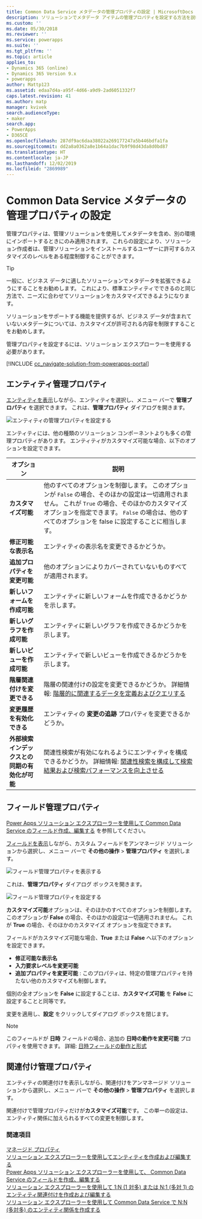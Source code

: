 ```yaml
---
title: Common Data Service メタデータの管理プロパティの設定 | MicrosoftDocs
description: ソリューションでメタデータ アイテムの管理プロパティを設定する方法を説明します
ms.custom: ''
ms.date: 05/30/2018
ms.reviewer: ''
ms.service: powerapps
ms.suite: ''
ms.tgt_pltfrm: ''
ms.topic: article
applies_to:
- Dynamics 365 (online)
- Dynamics 365 Version 9.x
- powerapps
author: Mattp123
ms.assetid: edaa7d4a-a95f-4d66-a9d9-2ad6051332f7
caps.latest.revision: 41
ms.author: matp
manager: kvivek
search.audienceType:
- maker
search.app:
- PowerApps
- D365CE
ms.openlocfilehash: 287df9ac6daa38022a269177247a5b446bdfa1fa
ms.sourcegitcommit: dd2a8a0362a8e1b64a1dac7b9f98d43da8d0bd87
ms.translationtype: HT
ms.contentlocale: ja-JP
ms.lasthandoff: 12/02/2019
ms.locfileid: "2869989"
---
```

# <a name="set-managed-properties-in-common-data-service-metadata"></a>Common Data Service メタデータの管理プロパティの設定 

管理プロパティは、管理ソリューションを使用してメタデータを含め、別の環境にインポートするときにのみ適用されます。 これらの設定により、ソリューション作成者は、管理ソリューションをインストールするユーザーに許可するカスタマイズのレベルをある程度制御することができます。 

> [!TIP]
> 一般に、ビジネス データに適したソリューションでメタデータを拡張できるようにすることをお勧めします。 これにより、標準エンティティでできるのと同じ方法で、ニーズに合わせてソリューションをカスタマイズできるようになります。
>
>ソリューションをサポートする機能を提供するが、ビジネス データが含まれていないメタデータについては、カスタマイズが許可される内容を制限すすることをお勧めします。

管理プロパティを設定するには、ソリューション エクスプローラーを使用する必要があります。

[!INCLUDE [cc_navigate-solution-from-powerapps-portal](../../includes/cc_navigate-solution-from-powerapps-portal.md)]

## <a name="entity-managed-properties"></a>エンティティ管理プロパティ

[エンティティを表示](create-edit-entities-solution-explorer.md#view-entities)しながら、エンティティを選択し、メニュー バーで **管理プロパティ** を選択できます。  これは、**管理プロパティ** ダイアログを開きます。

![エンティティの管理プロパティを設定する](media/set-managed-properties.png)
  
エンティティには、他の種類のソリューション コンポーネントよりも多くの管理プロパティがあります。 エンティティがカスタマイズ可能な場合、以下のオプションを設定できます。  

|オプション|説明|
|--|--|
|**カスタマイズ可能** |他のすべてのオプションを制御します。 このオプションが `False` の場合、そのほかの設定は一切適用されません。 これが `True` の場合、そのほかのカスタマイズ オプションを指定できます。 `False` の場合は、他のすべてのオプションを false に設定することに相当します。|
|**修正可能な表示名**|エンティティの表示名を変更できるかどうか。|
|**追加プロパティを変更可能** |他のオプションによりカバーされていないものすべてが適用されます。|
|**新しいフォームを作成可能**|エンティティに新しいフォームを作成できるかどうかを示します。|
|**新しいグラフを作成可能**|エンティティに新しいグラフを作成できるかどうかを示します。|
|**新しいビューを作成可能** |エンティティで新しいビューを作成できるかどうかを示します。|
|**階層関連付けを変更できる**|階層の関連付けの設定を変更できるかどうか。 詳細情報: [階層的に関連するデータを定義およびクエリする](define-query-hierarchical-data.md)|
|**変更履歴を有効化できる** |エンティティの **変更の追跡** プロパティを変更できるかどうか。|
|**外部検索インデックスとの同期の有効化が可能** |関連性検索が有効になれるようにエンティティを構成できるかどうか。 詳細情報: [関連性検索を構成して検索結果および検索パフォーマンスを向上させる](/dynamics365/customer-engagement/admin/configure-relevance-search-organization) |

## <a name="field-managed-properties"></a>フィールド管理プロパティ

[Power Apps ソリューション エクスプローラーを使用して Common Data Service のフィールド作成、編集する](create-edit-field-solution-explorer.md) を参照してください。

[フィールドを表示](create-edit-field-solution-explorer.md#view-fields)しながら、カスタム フィールドをアンマネージド ソリューションから選択し、メニュー バーで **その他の操作** >  **管理プロパティ** を選択します。

![フィールド管理プロパティを表示する](media/view-field-managed-properties-solution-explorer.png)  
  
これは、**管理プロパティ** ダイアログ ボックスを開きます。

![フィールド管理プロパティを設定する](media/set-field-managed-property.png)

**カスタマイズ可能**オプションは、そのほかのすべてのオプションを制御します。 このオプションが **False** の場合、そのほかの設定は一切適用されません。 これが **True** の場合、そのほかのカスタマイズ オプションを指定できます。  
  
フィールドがカスタマイズ可能な場合、**True** または **False** へ以下のオプションを設定できます。  
  
- **修正可能な表示名**
- **入力要求レベルを変更可能** 
- **追加プロパティを変更可能** : このプロパティは、特定の管理プロパティを持たない他のカスタマイズも制御します。

個別の全オプションを **False** に設定することは、**カスタマイズ可能** を **False** に設定することと同等です。  

変更を適用し、**設定** をクリックしてダイアログ ボックスを閉じます。

> [!NOTE]
> このフィールドが **日時** フィールドの場合、追加の **日時の動作を変更可能** プロパティを使用できます。 詳細: [日時フィールドの動作と形式](behavior-format-date-time-field.md)

## <a name="relationship-managed-properties"></a>関連付け管理プロパティ

エンティティの関連付けを表示しながら、関連付けをアンマネージド ソリューションから選択し、メニュー バーで **その他の操作** > **管理プロパティ** を選択します。
  
関連付けで管理プロパティだけが**カスタマイズ可能**です。 この単一の設定は、エンティティ関係に加えられるすべての変更を制御します。 


### <a name="see-also"></a>関連項目

[マネージド プロパティ](solutions-overview.md#managed-properties)<br />
[ソリューション エクスプローラーを使用してエンティティを作成および編集する](create-edit-entities-solution-explorer.md)<br />
[Power Apps ソリューション エクスプローラーを使用して、 Common Data Service のフィールドを作成、編集する](create-edit-field-solution-explorer.md)<br />
[ソリューション エクスプローラーを使用して 1:N (1 対多) または N:1 (多対 1) のエンティティ関連付けを作成および編集する](create-edit-1n-relationships-solution-explorer.md)<br />
[ソリューション エクスプローラーを使用して Common Data Service で N:N (多対多) のエンティティ関係を作成する](create-edit-nn-relationships-solution-explorer.md)
